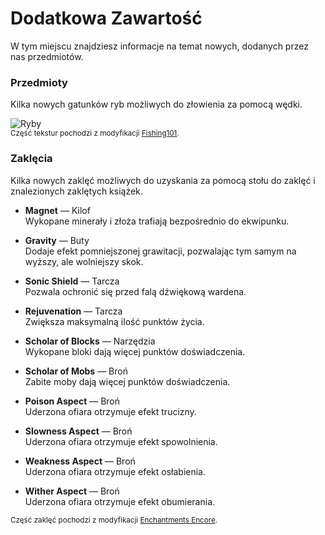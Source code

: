 # **Dodatkowa Zawartość**
W tym miejscu znajdziesz informacje na temat nowych, dodanych przez nas przedmiotów.

### Przedmioty
Kilka nowych gatunków ryb możliwych do złowienia za pomocą wędki.

![Ryby](assets/img/fish.png ":no-zoom")  
<sup>Część tekstur pochodzi z modyfikacji [Fishing101](https://github.com/Macck209/Fishing101).</sup>

### Zaklęcia
Kilka nowych zaklęć możliwych do uzyskania za pomocą stołu do zaklęć i znalezionych zaklętych książek.
- **Magnet** — Kilof  
  Wykopane minerały i złoża trafiają bezpośrednio do ekwipunku.  

- **Gravity** — Buty  
  Dodaje efekt pomniejszonej grawitacji, pozwalając tym samym na wyższy, ale wolniejszy skok.

- **Sonic Shield** — Tarcza  
  Pozwala ochronić się przed falą dźwiękową wardena.

- **Rejuvenation** — Tarcza  
  Zwiększa maksymalną ilość punktów życia.

- **Scholar of Blocks** — Narzędzia   
  Wykopane bloki dają więcej punktów doświadczenia.

- **Scholar of Mobs** — Broń  
  Zabite moby dają więcej punktów doświadczenia.

- **Poison Aspect**  — Broń  
  Uderzona ofiara otrzymuje efekt trucizny.

- **Slowness Aspect** — Broń  
  Uderzona ofiara otrzymuje efekt spowolnienia.

- **Weakness Aspect** — Broń  
  Uderzona ofiara otrzymuje efekt osłabienia.

- **Wither Aspect** — Broń  
  Uderzona ofiara otrzymuje efekt obumierania.

<sup>Część zaklęć pochodzi z modyfikacji [Enchantments Encore](https://github.com/NiceKaleido/Enchantments-Encore).</sup>
